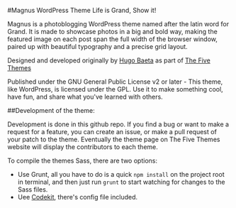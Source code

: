 #Magnus WordPress Theme
Life is Grand, Show it!

Magnus is a photoblogging WordPress theme named after the latin word for Grand. It is made to showcase photos in a big and bold way, making the featured image on each post span the full width of the browser window, paired up with beautiful typography and a precise grid layout.

Designed and developed originally by [Hugo Baeta](http://hugobaeta.com) as part of [The Five Themes](http://thefivethemes.com/themes/magnus)

Published under the GNU General Public License v2 or later - This theme, like WordPress, is licensed under the GPL. Use it to make something cool, have fun, and share what you've learned with others.

##Development of the theme:

Development is done in this github repo. If you find a bug or want to make a request for a feature, you can create an issue, or make a pull request of your patch to the theme. Eventually the theme page on The Five Themes website will display the contributors to each theme.

To compile the themes Sass, there are two options:
- Use Grunt, all you have to do is a quick `npm install` on the project root in terminal, and then just run `grunt` to start watching for changes to the Sass files. 
- Uee [Codekit](https://incident57.com/codekit/), there's config file included.
